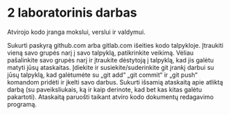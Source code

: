 # 2 laboratorinis darbas

Atvirojo kodo įranga mokslui, verslui ir valdymui. 


Sukurti paskyrą github.com arba gitlab.com išeities kodo talpykloje. Įtraukiti vieną savo grupės narį į savo talpyklą, patikrinkite veikimą. Vėliau pašalinkite savo grupės narį ir įtraukite dėstytoją į talpyklą, kad jis galėtu matyti jūsų ataskaitas. Įdiekite ir susiekite/suderinkite git įrankį darbui su jūsų talpyklą, kad galėtumėte su „git add“ „git commit“ ir „git push“ komandom pridėti ir įkelti savo darbus. Sukurti išsamią ataskaitą apie atliktą darbą (su paveiksliukais, ką ir kaip derinote, kad bet kas kitas galėtu pakartoti). Ataskaitą paruošti taikant atviro kodo dokumentų redagavimo programą.
